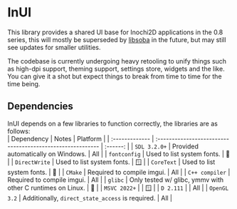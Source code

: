 # InUI
This library provides a shared UI base for Inochi2D applications in the 0.8 series,
this will mostly be superseded by [libsoba](https://github.com/Inochi2D/libsoba) in the future,
but may still see updates for smaller utilities.

The codebase is currently undergoing heavy retooling to unify things such as high-dpi support,
theming support, settings store, widgets and the like. You can give it a shot but expect things
to break from time to time for the time being.

## Dependencies

InUI depends on a few libraries to function correctly, the libraries are as follows:  
| Dependency     | Notes                                                      | Platform |
| :------------- | :--------------------------------------------------------- | :------: |
| `SDL 3.2.0+`   | Provided automatically on Windows.                         |   All    |
| `fontconfig`   | Used to list system fonts.                                 |   🐧    |
| `DirectWrite`  | Used to list system fonts.                                 |   🪟    |
| `CoreText`     | Used to list system fonts.                                 |   🍎    |
| `CMake`        | Required to compile imgui.                                 |   All    |
| `C++ compiler` | Required to compile imgui.                                 |   All    |
| `glibc`        | Only tested w/ glibc, ymmv with other C runtimes on Linux. |   🐧    |
| `MSVC 2022+`   |                                                            |   🪟    |
| `D 2.111`      |                                                            |   All    |
| `OpenGL 3.2`   | Additionally, `direct_state_access` is required.           |   All    |
